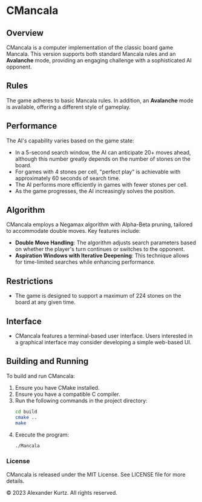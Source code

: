 # CMancala

## Overview
CMancala is a computer implementation of the classic board game Mancala. This version supports both standard Mancala rules and an **Avalanche** mode, providing an engaging challenge with a sophisticated AI opponent.

## Rules
The game adheres to basic Mancala rules. In addition, an **Avalanche** mode is available, offering a different style of gameplay.

## Performance
The AI's capability varies based on the game state:
- In a 5-second search window, the AI can anticipate 20+ moves ahead, although this number greatly depends on the number of stones on the board.
- For games with 4 stones per cell, "perfect play" is achievable with approximately 60 seconds of search time.
- The AI performs more efficiently in games with fewer stones per cell.
- As the game progresses, the AI increasingly solves the position.

## Algorithm
CMancala employs a Negamax algorithm with Alpha-Beta pruning, tailored to accommodate double moves. Key features include:
- **Double Move Handling**: The algorithm adjusts search parameters based on whether the player's turn continues or switches to the opponent.
- **Aspiration Windows with Iterative Deepening**: This technique allows for time-limited searches while enhancing performance.

## Restrictions
- The game is designed to support a maximum of 224 stones on the board at any given time.

## Interface
- CMancala features a terminal-based user interface. Users interested in a graphical interface may consider developing a simple web-based UI.

## Building and Running
To build and run CMancala:

1. Ensure you have CMake installed.
2. Ensure you have a compatible C compiler.
3. Run the following commands in the project directory:
    ```bash
    cd build
    cmake ..
    make
    ```
4. Execute the program:
    ```bash
    ./Mancala
    ```
### License

CMancala is released under the MIT License. See LICENSE file for more details.

© 2023 Alexander Kurtz. All rights reserved.